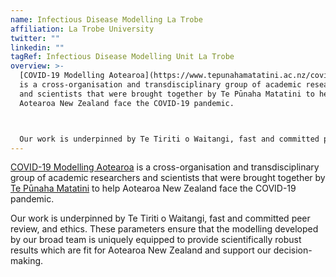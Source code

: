 ```yaml
---
name: Infectious Disease Modelling La Trobe
affiliation: La Trobe University
twitter: ""
linkedin: ""
tagRef: Infectious Disease Modelling Unit La Trobe
overview: >-
  [COVID-19 Modelling Aotearoa](https://www.tepunahamatatini.ac.nz/covid-19/),
  is a cross-organisation and transdisciplinary group of academic researchers
  and scientists that were brought together by Te Pūnaha Matatini to help
  Aotearoa New Zealand face the COVID-19 pandemic.



  Our work is underpinned by Te Tiriti o Waitangi, fast and committed peer review, and ethics. These parameters ensure that the modelling developed by our broad team is uniquely equipped to provide scientifically robust results which are fit for Aotearoa New Zealand and support our decision-making.
---
```


[COVID-19 Modelling Aotearoa](https://www.tepunahamatatini.ac.nz/covid-19/) is
a cross-organisation and transdisciplinary group of academic researchers and
scientists that were brought together by [Te Pūnaha
Matatini](https://www.tepunahamatatini.ac.nz) to help Aotearoa New Zealand
face the COVID-19 pandemic.

Our work is underpinned by Te Tiriti o Waitangi, fast and committed peer review, and ethics. These parameters ensure that the modelling developed by our broad team is uniquely equipped to provide scientifically robust results which are fit for Aotearoa New Zealand and support our decision-making.
